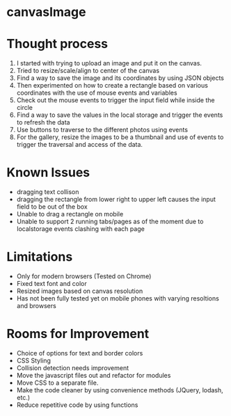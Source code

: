 # canvasImage

# Thought process
1. I started with trying to upload an image and put it on the canvas.
2. Tried to resize/scale/align to center of the canvas
3. Find a way to save the image and its coordinates by using JSON objects
4. Then experimented on how to create a rectangle based on various coordinates with the use of mouse events and variables
5. Check out the mouse events to trigger the input field while inside the circle
6. Find a way to save the values in the local storage and trigger the events to refresh the data
7. Use buttons to traverse to the different photos using events
8. For the gallery, resize the images to be a thumbnail and use of events to trigger the traversal and access of the data.


# Known Issues
- dragging text collison
- dragging the rectangle from lower right to upper left causes the input field to be out of the box
- Unable to drag a rectangle on mobile
- Unable to support 2 running tabs/pages as of the moment due to localstorage events clashing with each page

# Limitations
- Only for modern browsers (Tested on Chrome)
- Fixed text font and color
- Resized images based on canvas resolution
- Has not been fully tested yet on mobile phones with varying resoltions and browsers

# Rooms for Improvement
- Choice of options for text and border colors
- CSS Styling
- Collision detection needs improvement
- Move the javascript files out and refactor for modules
- Move CSS to a separate file.
- Make the code cleaner by using convenience methods (JQuery, lodash, etc.)
- Reduce repetitive code by using functions
